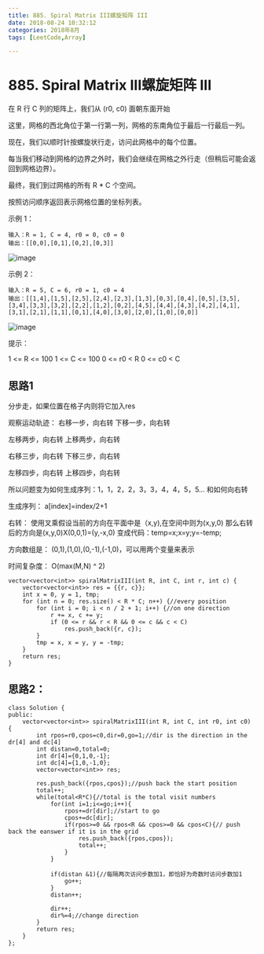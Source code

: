 ```yaml
---
title: 885. Spiral Matrix III螺旋矩阵 III
date: 2018-08-24 10:32:12
categories: 2018年8月
tags: [LeetCode,Array]

---
```

# 885. Spiral Matrix III螺旋矩阵 III


在 R 行 C 列的矩阵上，我们从 (r0, c0) 面朝东面开始

这里，网格的西北角位于第一行第一列，网格的东南角位于最后一行最后一列。

现在，我们以顺时针按螺旋状行走，访问此网格中的每个位置。

每当我们移动到网格的边界之外时，我们会继续在网格之外行走（但稍后可能会返回到网格边界）。

最终，我们到过网格的所有 R * C 个空间。

按照访问顺序返回表示网格位置的坐标列表。

 

<!-- more -->



示例 1：

	输入：R = 1, C = 4, r0 = 0, c0 = 0
	输出：[[0,0],[0,1],[0,2],[0,3]]
	
![image](https://ws1.sinaimg.cn/large/0071ouepgy1ful2oluezbj304u02rglf.jpg)

示例 2：

	输入：R = 5, C = 6, r0 = 1, c0 = 4
	输出：[[1,4],[1,5],[2,5],[2,4],[2,3],[1,3],[0,3],[0,4],[0,5],[3,5],[3,4],[3,3],[3,2],[2,2],[1,2],[0,2],[4,5],[4,4],[4,3],[4,2],[4,1],[3,1],[2,1],[1,1],[0,1],[4,0],[3,0],[2,0],[1,0],[0,0]]

![image](https://ws1.sinaimg.cn/large/0071ouepgy1ful2oluezbj304u02rglf.jpg)

 

提示：

1 <= R <= 100
1 <= C <= 100
0 <= r0 < R
0 <= c0 < C
## 思路1

分步走，如果位置在格子内则将它加入res

观察运动轨迹：
右移一步，向右转
下移一步，向右转

左移两步，向右转
上移两步，向右转

右移三步，向右转
下移三步，向右转

左移四步，向右转
上移四步，向右转

所以问题变为如何生成序列：1，1，2，2，3，3，4，4，5，5...
和如何向右转

生成序列：
a[index]=index/2+1

右转：
使用叉乘假设当前的方向在平面中是（x,y),在空间中则为(x,y,0)
那么右转后的方向是(x,y,0)X(0,0,1)=(y,-x,0)
变成代码：temp=x;x=y;y=-temp;

方向数组是：
(0,1),(1,0),(0,-1),(-1,0)，可以用两个变量来表示

时间复杂度：
O(max(M,N) ^ 2)

    vector<vector<int>> spiralMatrixIII(int R, int C, int r, int c) {
        vector<vector<int>> res = {{r, c}};
        int x = 0, y = 1, tmp;
        for (int n = 0; res.size() < R * C; n++) {//every position
            for (int i = 0; i < n / 2 + 1; i++) {//on one direction
                r += x, c += y;
                if (0 <= r && r < R && 0 <= c && c < C)
                    res.push_back({r, c});
            }
            tmp = x, x = y, y = -tmp;
        }
        return res;
    }

## 思路2：

	class Solution {
	public:
	    vector<vector<int>> spiralMatrixIII(int R, int C, int r0, int c0) {
	        int rpos=r0,cpos=c0,dir=0,go=1;//dir is the direction in the dr[4] and dc[4]
	        int distan=0,total=0;
	        int dr[4]={0,1,0,-1};
	        int dc[4]={1,0,-1,0};
	        vector<vector<int>> res;
	        
	        res.push_back({rpos,cpos});//push back the start position
	        total++;
	        while(total<R*C){//total is the total visit numbers
	            for(int i=1;i<=go;i++){
	                rpos+=dr[dir];//start to go
	                cpos+=dc[dir];
	                if(rpos>=0 && rpos<R && cpos>=0 && cpos<C){// push back the eanswer if it is in the grid
	                    res.push_back({rpos,cpos});
	                    total++;
	                }
	            }
	            
	            if(distan &1){//每隔两次访问步数加1，即恰好为奇数时访问步数加1
	                go++;
	            }
	            distan++;
	            
	            dir++;
	            dir%=4;//change direction
	        }
	        return res;
	    }
	};